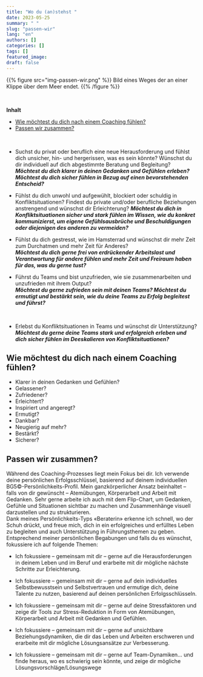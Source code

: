 ```yaml
---
title: "Wo du (an)stehst "
date: 2023-05-25
summary: " "
slug: "passen-wir"
lang: "en"
authors: []
categories: []
tags: []
featured_image:
draft: false
---
```


{{% figure src="img-passen-wir.png" %}} Bild eines Weges der an einer Klippe über dem Meer endet. {{% /figure %}}  

<br>

**Inhalt**  
- [Wie möchtest du dich nach einem Coaching fühlen?](#wie-möchtest-du-dich-nach-einem-coaching-fühlen)  
- [Passen wir zusammen?](#passen-wir-zusammen)  
  
<br>


- Suchst du privat oder beruflich eine neue Herausforderung und fühlst dich unsicher, hin- und hergerissen, was es sein könnte? Wünschst du dir individuell auf dich abgestimmte Beratung und Begleitung?  
***Möchtest du dich klarer in deinen Gedanken und Gefühlen erleben? Möchtest du dich sicher fühlen in Bezug auf einen bevorstehenden Entscheid?***  

- Fühlst du dich unwohl und aufgewühlt, blockiert oder schuldig in Konfliktsituationen?
Findest du private und/oder berufliche Beziehungen anstrengend und wünschst dir Erleichterung? 
***Möchtest du dich in Konfliktsituationen sicher und stark fühlen im Wissen, wie du konkret kommunizierst, um eigene Gefühlsausbrüche und Beschuldigungen oder diejenigen des anderen zu vermeiden?***  

- Fühlst du dich gestresst, wie im Hamsterrad und wünschst dir mehr Zeit zum Durchatmen und mehr Zeit für Anderes?  
***Möchtest du dich gerne frei von erdrückender Arbeitslast und Verantwortung für andere fühlen und mehr Zeit und Freiraum haben für das, was du gerne tust?***  

- Führst du Teams und bist unzufrieden, wie sie zusammenarbeiten und unzufrieden mit ihrem Output?  
***Möchtest du gerne zufrieden sein mit deinen Teams? Möchtest du ermutigt und bestärkt sein, wie du deine Teams zu Erfolg begleitest und führst?***
<br>

- Erlebst du Konfliktsituationen in Teams und wünschst dir Unterstützung?  ***Möchtest du gerne deine Teams stark und erfolgreich erleben und dich sicher fühlen im Deeskalieren von Konfliktsituationen?***  
  

## Wie möchtest du dich nach einem Coaching fühlen?
  
- Klarer in deinen Gedanken und Gefühlen?
- Gelassener?
- Zufriedener?
- Erleichtert?
- Inspiriert und angeregt?
- Ermutigt?
- Dankbar?
- Neugierig auf mehr?
- Bestärkt?
- Sicherer?  
  

## Passen wir zusammen?  

Während des Coaching-Prozesses liegt mein Fokus bei dir. Ich verwende deine persönlichen Erfolgsschlüssel, basierend auf deinem individuellen BG5©-Persönlichkeits-Profil. Mein ganzkörperlicher Ansatz beinhaltet – falls von dir gewünscht – Atemübungen, Körperarbeit und Arbeit mit Gedanken. Sehr gerne arbeite ich auch mit dem Flip-Chart, um Gedanken, Gefühle und Situationen sichtbar zu machen und Zusammenhänge visuell darzustellen und zu strukturieren.  
Dank meines Persönlichkeits-Typs «Beraterin» erkenne ich schnell, wo der Schuh drückt, und freue mich, dich in ein erfolgreiches und erfülltes Leben zu begleiten und auch Unterstützung in Führungsthemen zu geben.
Entsprechend meiner persönlichen Begabungen und falls du es wünschst, fokussiere ich auf folgende Themen:

- Ich fokussiere – gemeinsam mit dir – gerne auf die Herausforderungen in deinem Leben und im Beruf und erarbeite mit dir mögliche nächste Schritte zur Erleichterung.

- Ich fokussiere – gemeinsam mit dir – gerne auf dein individuelles Selbstbewusstsein und Selbstvertrauen und ermutige dich, deine Talente zu nutzen, basierend auf deinen persönlichen Erfolgsschlüsseln.

- Ich fokussiere – gemeinsam mit dir – gerne auf deine Stressfaktoren und zeige dir Tools zur Stress-Reduktion in Form von Atemübungen, Körperarbeit und Arbeit mit Gedanken und Gefühlen.

- Ich fokussiere – gemeinsam mit dir – gerne auf unsichtbare Beziehungsdynamiken, die dir das Leben und Arbeiten erschweren und erarbeite mit dir mögliche Lösungsansätze zur Verbesserung.

- Ich fokussiere – gemeinsam mit dir – gerne auf Team-Dynamiken... und finde heraus, wo es schwierig sein könnte, und zeige dir mögliche Lösungsvorschläge/Lösungswege 
